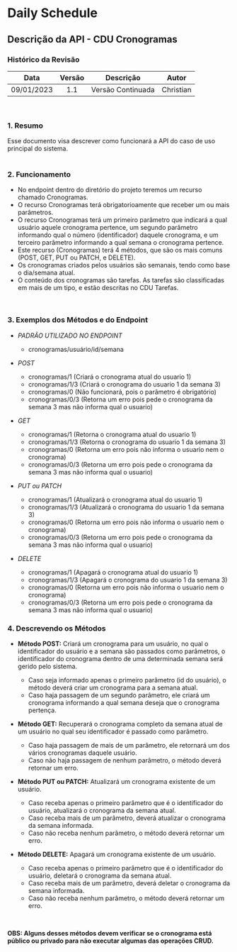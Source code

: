 # Daily Schedule 

## Descrição da API - CDU Cronogramas 

### Histórico da Revisão

| Data | Versão | Descrição | Autor |
| :-----: | :-----: | :-----: | :-----: |
| 09/01/2023 | 1.1 | Versão Continuada | Christian |
<br>

### 1. Resumo
Esse documento visa descrever como funcionará a API do caso de uso principal do sistema.
<br><br>

### 2. Funcionamento
  - No endpoint dentro do diretório do projeto teremos um recurso chamado Cronogramas.
  - O recurso Cronogramas terá obrigatorioamente que receber um ou mais parâmetros.
  - O recurso Cronogramas terá um primeiro parâmetro que indicará a qual usuário aquele cronograma pertence, um segundo parâmetro informando qual o número (identificador) daquele cronograma, e um terceiro parâmetro informando a qual semana o cronograma pertence.
  - Este recurso (Cronogramas) terá 4 métodos, que são os mais comuns (POST, GET, PUT ou PATCH, e DELETE).
  - Os cronogramas criados pelos usuários são semanais, tendo como base o dia/semana atual. 
  - O conteúdo dos cronogramas são tarefas. As tarefas são classificadas em mais de um tipo, e estão descritas no CDU Tarefas.
<br>

### 3. Exemplos dos Métodos e do Endpoint
  - *PADRÃO UTILIZADO NO ENDPOINT*
    - cronogramas/usuário/id/semana
    
  - *POST*
    - cronogramas/1 (Criará o cronograma atual do usuario 1)
    - cronogramas/1/3 (Criará o cronograma do usuario 1 da semana 3)
    - cronogramas/0 (Não funcionará, pois o parâmetro é obrigatório)
    - cronogramas/0/3 (Retorna um erro pois pede o cronograma da semana 3 mas não informa qual o usuario)

  - *GET*
     - cronogramas/1 (Retorna o cronograma atual do usuario 1)
     - cronogramas/1/3 (Retorna o cronograma do usuario 1 da semana 3)
     - cronogramas/0 (Retorna um erro pois não informa o usuario nem o cronograma)
     - cronogramas/0/3 (Retorna um erro pois pede o cronograma da semana 3 mas não informa qual o usuario)

  - *PUT ou PATCH*
     - cronogramas/1 (Atualizará o cronograma atual do usuario 1)
     - cronogramas/1/3 (Atualizará o cronograma do usuario 1 da semana 3)
     - cronogramas/0 (Retorna um erro pois não informa o usuario nem o cronograma)
     - cronogramas/0/3 (Retorna um erro pois pede o cronograma da semana 3 mas não informa qual o usuario)
        
  - *DELETE*
     - cronogramas/1 (Apagará o cronograma atual do usuario 1)
     - cronogramas/1/3 (Apagará o cronograma do usuario 1 da semana 3)
     - cronogramas/0 (Retorna um erro pois não informa o usuario nem o cronograma)
     - cronogramas/0/3 (Retorna um erro pois pede o cronograma da semana 3 mas não informa qual o usuario)

### 4. Descrevendo os Métodos
  - **Método POST:** Criará um cronograma para um usuário, no qual o identificador do usuário e a semana são passados como parâmetros, o identificador do cronograma dentro de uma determinada semana será gerido pelo sistema.
      - Caso seja informado apenas o primeiro parâmetro (id do usuário), o método deverá criar um cronograma para a semana atual.
      - Caso haja passagem de um segundo parâmetro, ele criará um cronograma informando a qual semana deseja que o cronograma pertença.
      
  - **Método GET:** Recuperará o cronograma completo da semana atual de um usuário no qual seu identificador é passado como parâmetro.
      - Caso haja passagem de mais de um parâmetro, ele retornará um dos vários cronogramas daquele usuário.
      - Caso não haja passagem de nenhum parâmetro, o método deverá retornar um erro.
         
  - **Método PUT ou PATCH:** Atualizará um cronograma existente de um usuário.
      - Caso receba apenas o primeiro parâmetro que é o identificador do usuário, atualizará o cronograma da semana atual.
      - Caso receba mais de um parâmetro, deverá atualizar o cronograma da semana informada.
      - Caso não receba nenhum parâmetro, o método deverá retornar um erro.
         
  - **Método DELETE:** Apagará um cronograma existente de um usuário.
      - Caso receba apenas o primeiro parâmetro que é o identificador do usuário, deletará o cronograma da semana atual.
      - Caso receba mais de um parâmetro, deverá deletar o cronograma da semana informada.
      - Caso não receba nenhum parâmetro, o método deverá retornar um erro.
<br>

**OBS: Alguns desses métodos devem verificar se o cronograma está público ou privado para não executar algumas das operações CRUD.**
<br><br>

<!--
Observações:
Criar issues para fazer alterações que melhorem esse documento.
O parâmetro "identificador" citado no tópico 3 servirá para identificar o usuário do cronograma, em alguns métodos os parâmetros podem ser opcionais.

Sugestões:
Tópico 2 / Item 5 - Alterar o trecho "e serão descritas em um outro CDU" para o link referenciando o CDU "Tarefas" que ainda não foi criado.
Tópico 3 / Item 1 / Sub-item 1 - Especificar o erro gerado que ainda não foi discutido/pensado.
Tópico 3 / Item 1 / Sub-item 3 - Especificar o erro gerado que ainda não foi discutido/pensado.
Tópico 3 / Item 2 / Sub-item 2 - Especificar o erro gerado que ainda não foi discutido/pensado.
Tópico 3 / Item 3 / Sub-item 3 - Especificar o erro gerado que ainda não foi discutido/pensado.
Tópico 3 / Item 4 / Sub-item 3 - Especificar o erro gerado que ainda não foi discutido/pensado.
-->
